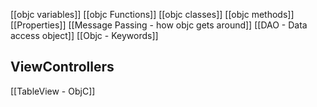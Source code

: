 [[objc variables]]
[[objc Functions]]
[[objc classes]]
[[objc methods]]
[[Properties]]
[[Message Passing - how objc gets around]]
[[DAO - Data access object]]
[[Objc - Keywords]]


## ViewControllers 
[[TableView - ObjC]]


